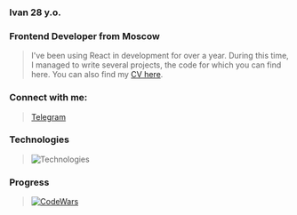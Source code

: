 ### Ivan 28 y.o.
### Frontend Developer from Moscow 
> I've been using React in development for over a year. During this time, I managed to write several projects, the code for which you can find here. You can also find my [CV here](https://hh.ru/resume/9fdec062ff0978f95d0039ed1f41766972754e "hh.ru").

### Connect with me:
> [Telegram](https://t.me/josefKru "Telegram")

### Technologies
> ![Technologies](https://skillicons.dev/icons?i=html,css,js,ts,react,redux,tailwind,nextjs,git)

### Progress
> [<img alt="CodeWars"  src="https://www.codewars.com/users/JosefK/badges/large"/>](https://www.codewars.com/users/JosefK)
